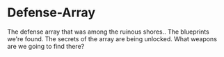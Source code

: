 # Defense-Array
The defense array that was among the ruinous shores.. The blueprints we're found. The secrets of the array are being unlocked. What weapons are we going to find there?
